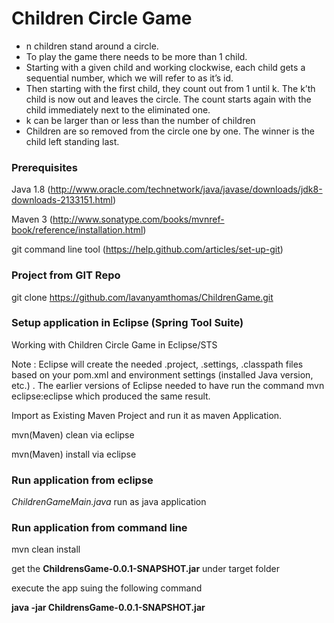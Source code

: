 # Children Circle Game

* n children stand around a circle.
* To play the game there needs to be more than 1 child.
* Starting with a given child and working clockwise, each child gets a sequential
number, which we will refer to as it’s id.
* Then starting with the first child, they count out from 1 until k. The k’th child
is now out and leaves the circle. The count starts again with the child
immediately next to the eliminated one.
* k can be larger than or less than the number of children
* Children are so removed from the circle one by one. The winner is the child
left standing last.

### Prerequisites

Java 1.8 (http://www.oracle.com/technetwork/java/javase/downloads/jdk8-downloads-2133151.html)

Maven 3 (http://www.sonatype.com/books/mvnref-book/reference/installation.html)

git command line tool (https://help.github.com/articles/set-up-git)


### Project from GIT Repo

git clone https://github.com/lavanyamthomas/ChildrenGame.git

### Setup application in Eclipse (Spring Tool Suite)

Working with Children Circle Game in Eclipse/STS

Note : Eclipse will create the needed .project, .settings, .classpath files based on your pom.xml and environment settings (installed Java version, etc.) . The earlier versions of Eclipse needed to have run the command mvn eclipse:eclipse which produced the same result.

Import as Existing Maven Project and run it as maven Application.

mvn(Maven) clean via eclipse

mvn(Maven) install via eclipse
 
### Run application from eclipse

 *ChildrenGameMain.java* run as java application
 
### Run application from command line
 
 mvn clean install
 
 get the **ChildrensGame-0.0.1-SNAPSHOT.jar** under target folder
 
 execute the app suing the following command
 
 **java -jar ChildrensGame-0.0.1-SNAPSHOT.jar**
 